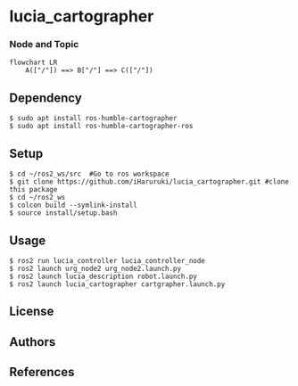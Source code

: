 # lucia_cartographer
### Node and Topic
```mermaid
flowchart LR
    A(["/"]) ==> B["/"] ==> C(["/"])
```
## Dependency
```shell
$ sudo apt install ros-humble-cartographer
$ sudo apt install ros-humble-cartographer-ros
```
## Setup
```shell
$ cd ~/ros2_ws/src  #Go to ros workspace
$ git clone https://github.com/iHaruruki/lucia_cartographer.git #clone this package
$ cd ~/ros2_ws
$ colcon build --symlink-install
$ source install/setup.bash
```
## Usage
```shell
$ ros2 run lucia_controller lucia_controller_node
$ ros2 launch urg_node2 urg_node2.launch.py
$ ros2 launch lucia_description robot.launch.py
$ ros2 launch lucia_cartographer cartgrapher.launch.py
```
## License
## Authors
## References

